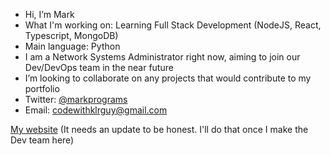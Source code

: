 - Hi, I’m Mark
- What I'm working on: Learning Full Stack Development (NodeJS, React, Typescript, MongoDB)
- Main language: Python
- I am a Network Systems Administrator right now, aiming to join our Dev/DevOps team in the near future
- I’m looking to collaborate on any projects that would contribute to my portfolio 
- Twitter: [@markprograms](https://www.twitter.com/markprograms)
- Email: codewithklrguy@gmail.com

[My website](https://mark-programs.github.io/cv/)
(It needs an update to be honest.  I'll do that once I make the Dev team here)

<!---
Mark-Programs/Mark-Programs is a ✨ special ✨ repository because its `README.md` (this file) appears on your GitHub profile.
You can click the Preview link to take a look at your changes.
--->
